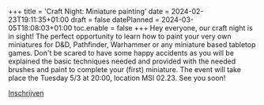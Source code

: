 +++
title = 'Craft Night: Miniature painting'
date = 2024-02-23T19:11:35+01:00
draft = false
datePlanned = 2024-03-05T18:08:03+01:00
toc.enable = false
+++
Hey everyone, our craft night is in sight! The perfect opportunity to learn how to paint your very own miniatures for D&D, Pathfinder, Warhammer or any miniature based tabletop games. Don't be scared to have some happy accidents as you will be explained the basic techniques needed and provided with the needed brushes and paint to complete your (first) miniature. The event will take place the Tuesday 5/3 at 20:00, location MSI 02.23. See you soon!

[Inschrijven](https://forms.gle/66wHooe7vFytCEss9)